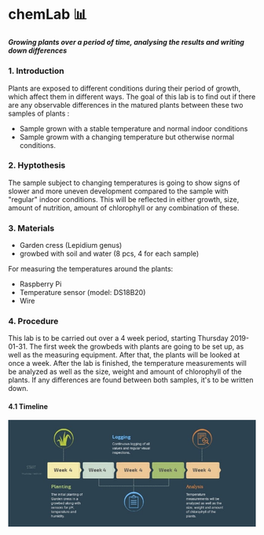 # chemLab :bar_chart:

##### *Growing plants over a period of time, analysing the results and writing down differences* 

### 1. Introduction
Plants are exposed to different conditions during their period of growth, which affect them in different ways. The goal of this lab is to find out if there are any observable differences in the matured plants between these two samples of plants : 
 - Sample grown with a stable temperature and normal indoor conditions
 - Sample growm with a changing temperature but otherwise normal conditions.

### 2. Hyptothesis
The sample subject to changing temperatures is going to show signs of slower and more uneven development compared to the sample with "regular" indoor conditions. This will be reflected in either growth, size, amount of nutrition, amount of chlorophyll or any combination of these.

### 3. Materials
- Garden cress (Lepidium genus)
- growbed with soil and water (8 pcs, 4 for each sample)

For measuring the temperatures around the plants:
- Raspberry Pi
- Temperature sensor (model: DS18B20)
- Wire

### 4. Procedure
This lab is to be carried out over a 4 week period, starting Thursday 2019-01-31.
The first week the growbeds with plants are going to be set up, as well as the measuring equipment. After that, the plants will be looked at once a week. After the lab is finished, the temperature measurements will be analyzed as well as the size, weight and amount of chlorophyll of the plants. If any differences are found between both samples, it's to be written down.  
#### 4.1 Timeline
![Timeline](https://github.com/SkySails/chemLab/blob/master/images/project/timeline.jpg?raw=true)
